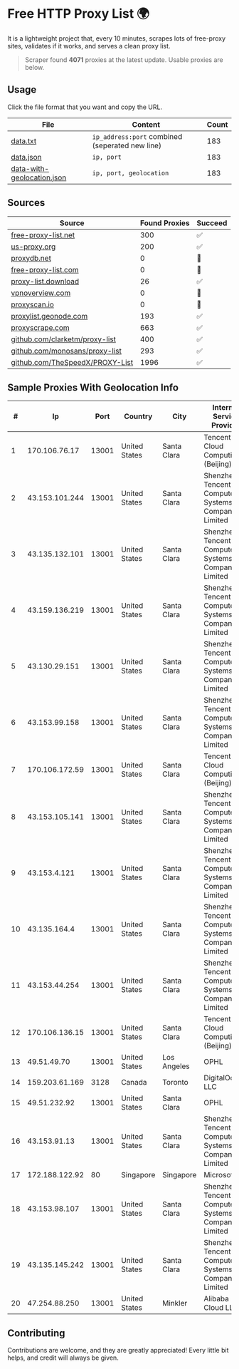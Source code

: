 
# Free HTTP Proxy List 🌍

It is a lightweight project that, every 10 minutes, scrapes lots of free-proxy sites, validates if it works, and serves a clean proxy list.


> Scraper found **4071** proxies at the latest update. Usable proxies are below.

## Usage

Click the file format that you want and copy the URL.


|File|Content|Count|
|----|-------|-----|
|[data.txt](https://raw.githubusercontent.com/themiralay/Proxy-List-World/master/data.txt)|`ip_address:port` combined (seperated new line)|183|
|[data.json](https://raw.githubusercontent.com/themiralay/Proxy-List-World/master/data.json)|`ip, port`|183|
|[data-with-geolocation.json](https://raw.githubusercontent.com/themiralay/Proxy-List-World/master/data-with-geolocation.json)|`ip, port, geolocation`|183|

## Sources

|Source|Found Proxies|Succeed|
|------|-------------|-------|
|[free-proxy-list.net](https://free-proxy-list.net)|300|✅|
|[us-proxy.org](https://www.us-proxy.org)|200|✅|
|[proxydb.net](http://proxydb.net)|0|🚫|
|[free-proxy-list.com](https://free-proxy-list.com/?page=&port=&type%5B%5D=http&type%5B%5D=https&up_time=0&search=Search)|0|🚫|
|[proxy-list.download](https://www.proxy-list.download/HTTP)|26|✅|
|[vpnoverview.com](https://vpnoverview.com/privacy/anonymous-browsing/free-proxy-servers)|0|🚫|
|[proxyscan.io](https://www.proxyscan.io)|0|🚫|
|[proxylist.geonode.com](https://proxylist.geonode.com/api/proxy-list?limit=300&page=1&sort_by=lastChecked&sort_type=desc&protocols=http,https)|193|✅|
|[proxyscrape.com](https://api.proxyscrape.com/v2/?request=displayproxies&protocol=http&timeout=10000&country=all&ssl=all&anonymity=all)|663|✅|
|[github.com/clarketm/proxy-list](https://raw.githubusercontent.com/clarketm/proxy-list/master/proxy-list-raw.txt)|400|✅|
|[github.com/monosans/proxy-list](https://raw.githubusercontent.com/monosans/proxy-list/main/proxies/http.txt)|293|✅|
|[github.com/TheSpeedX/PROXY-List](https://raw.githubusercontent.com/TheSpeedX/PROXY-List/master/http.txt)|1996|✅|


## Sample Proxies With Geolocation Info

|#|Ip|Port|Country|City|Internet Service Provider|
|-|--|----|-------|----|-------------------------|
|1|170.106.76.17|13001|United States|Santa Clara|Tencent Cloud Computing (Beijing) Co|
|2|43.153.101.244|13001|United States|Santa Clara|Shenzhen Tencent Computer Systems Company Limited|
|3|43.135.132.101|13001|United States|Santa Clara|Shenzhen Tencent Computer Systems Company Limited|
|4|43.159.136.219|13001|United States|Santa Clara|Shenzhen Tencent Computer Systems Company Limited|
|5|43.130.29.151|13001|United States|Santa Clara|Shenzhen Tencent Computer Systems Company Limited|
|6|43.153.99.158|13001|United States|Santa Clara|Shenzhen Tencent Computer Systems Company Limited|
|7|170.106.172.59|13001|United States|Santa Clara|Tencent Cloud Computing (Beijing) Co|
|8|43.153.105.141|13001|United States|Santa Clara|Shenzhen Tencent Computer Systems Company Limited|
|9|43.153.4.121|13001|United States|Santa Clara|Shenzhen Tencent Computer Systems Company Limited|
|10|43.135.164.4|13001|United States|Santa Clara|Shenzhen Tencent Computer Systems Company Limited|
|11|43.153.44.254|13001|United States|Santa Clara|Shenzhen Tencent Computer Systems Company Limited|
|12|170.106.136.15|13001|United States|Santa Clara|Tencent Cloud Computing (Beijing) Co|
|13|49.51.49.70|13001|United States|Los Angeles|OPHL|
|14|159.203.61.169|3128|Canada|Toronto|DigitalOcean, LLC|
|15|49.51.232.92|13001|United States|Santa Clara|OPHL|
|16|43.153.91.13|13001|United States|Santa Clara|Shenzhen Tencent Computer Systems Company Limited|
|17|172.188.122.92|80|Singapore|Singapore|Microsoft|
|18|43.153.98.107|13001|United States|Santa Clara|Shenzhen Tencent Computer Systems Company Limited|
|19|43.135.145.242|13001|United States|Santa Clara|Shenzhen Tencent Computer Systems Company Limited|
|20|47.254.88.250|13001|United States|Minkler|Alibaba Cloud LLC|



## Contributing

Contributions are welcome, and they are greatly appreciated! Every
little bit helps, and credit will always be given.

